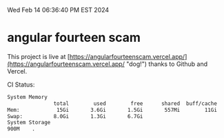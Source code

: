 Wed Feb 14 06:36:40 PM EST 2024

# angular fourteen scam


This project is live at [https://angularfourteenscam.vercel.app/](https://angularfourteenscam.vercel.app/ "dog!") thanks to Github and Vercel.

CI Status: 

```bash
System Memory
               total        used        free      shared  buff/cache   available
Mem:            15Gi       3.6Gi       1.5Gi       557Mi        11Gi        11Gi
Swap:          8.0Gi       1.3Gi       6.7Gi
System Storage
900M	.
